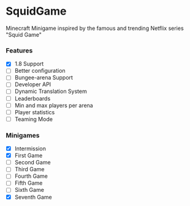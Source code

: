 # SquidGame

Minecraft Minigame inspired by the famous and trending Netflix series "Squid Game"

### Features

- [x] 1.8 Support  
- [ ] Better configuration  
- [ ] Bungee-arena Support  
- [ ] Developer API  
- [ ] Dynamic Translation System  
- [ ] Leaderboards  
- [ ] Min and max players per arena  
- [ ] Player statistics  
- [ ] Teaming Mode  

### Minigames

- [x] Intermission  
- [x] First Game  
- [ ] Second Game  
- [ ] Third Game  
- [ ] Fourth Game  
- [ ] Fifth Game  
- [ ] Sixth Game  
- [x] Seventh Game  